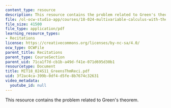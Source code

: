 ```yaml
---
content_type: resource
description: This resource contains the problem related to Green's theorem.
file: /ol-ocw-studio-app/courses/18-024-multivariable-calculus-with-theory-spring-2011/3f2ac4ca399b0df4d5fe8b7674c32631_MIT18_024S11_GreensThmReci.pdf
file_size: 41500
file_type: application/pdf
learning_resource_types:
- Recitations
license: https://creativecommons.org/licenses/by-nc-sa/4.0/
ocw_type: OCWFile
parent_title: Recitations
parent_type: CourseSection
parent_uid: 71ca1f7d-cb1b-a49d-f41e-071d695d30b1
resourcetype: Document
title: MIT18_024S11_GreensThmReci.pdf
uid: 3f2ac4ca-399b-0df4-d5fe-8b7674c32631
video_metadata:
  youtube_id: null
---
```

This resource contains the problem related to Green's theorem.